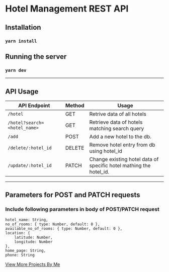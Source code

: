 # Hotel Management REST API

## Installation

### `yarn install`

## Running the server

### `yarn dev`

---

## API Usage

| API Endpoint                 | Method | Usage                                                                 |
| ---------------------------- | ------ | --------------------------------------------------------------------- |
| `/hotel`                     | GET    | Retrive data of all hotels                                            |
| `/hotel?search=<hotel_name>` | GET    | Retrieve data of hotels matching search query                         |
| `/add`                       | POST   | Add a new hotel to the db.                                            |
| `/delete/:hotel_id`          | DELETE | Remove hotel entry from db using hotel_id                             |
| `/update/:hotel_id`          | PATCH  | Change existing hotel data of specific    hotel mathing the hotel_id. |

---

## Parameters for POST and PATCH requests

### Include following parameters in body of POST/PATCH request

    hotel_name: String,
    no_of_rooms: { type: Number, default: 0 },
    available_no_of_rooms: { type: Number, default: 0 },
    location: {
        latitude: Number,
        longitude: Number
    },
    home_page: String,
    phone: String

[View More Projects By Me](https://gothub.com/abhi0498)
